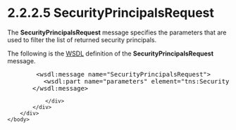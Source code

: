 <html dir="LTR" xmlns:mshelp="http://msdn.microsoft.com/mshelp" xmlns:ddue="http://ddue.schemas.microsoft.com/authoring/2003/5" xmlns:xlink="http://www.w3.org/1999/xlink" xmlns:tool="http://www.microsoft.com/tooltip">
    <head>
        <meta http-equiv="Content-Type" content="text/html; CHARSET=utf-8"></meta>
        <meta name="save" content="history"></meta>
        <title>2.2.2.5 SecurityPrincipalsRequest</title>
        <xml>
            <mshelp:toctitle title="2.2.2.5 SecurityPrincipalsRequest"></mshelp:toctitle>
            <mshelp:rltitle title="[MS-SSMDSWS-15]: SecurityPrincipalsRequest"></mshelp:rltitle>
            <mshelp:keyword index="A" term="39ddbb0b-421e-4cf1-b6a7-e5dcea8a63b5"></mshelp:keyword>
            <mshelp:attr name="DCSext.ContentType" value="open specification"></mshelp:attr>
            <mshelp:attr name="AssetID" value="39ddbb0b-421e-4cf1-b6a7-e5dcea8a63b5"></mshelp:attr>
            <mshelp:attr name="TopicType" value="kbRef"></mshelp:attr>
            <mshelp:attr name="DCSext.Title" value="[MS-SSMDSWS-15]: SecurityPrincipalsRequest" />
        </xml>
    </head>
    <body>
        <div id="header">
            <h1 class="heading">2.2.2.5 SecurityPrincipalsRequest</h1>
        </div>
        <div id="mainSection">
            <div id="mainBody">
                <div id="allHistory" class="saveHistory"></div>
                <div id="sectionSection0" class="section" name="collapseableSection">
                    

<p>The <b>SecurityPrincipalsRequest</b> message specifies the
parameters that are used to filter the list of returned security principals.</p>

<p>The following is the <a href="ad350219-f30b-4bac-99e5-6477986f9a7a.html#gt_5a824664-0858-4b09-b852-83baf4584efa">WSDL</a> definition of the <b>SecurityPrincipalsRequest</b>
message.</p>

<dl>
<dd>
<div><pre>   &lt;wsdl:message name=&quot;SecurityPrincipalsRequest&quot;&gt;
     &lt;wsdl:part name=&quot;parameters&quot; element=&quot;tns:SecurityPrincipalsRequest&quot;/&gt;
  &lt;/wsdl:message&gt;
</pre></div>
</dd></dl>


                </div>
            </div>
        </div>
    </body>
</html>